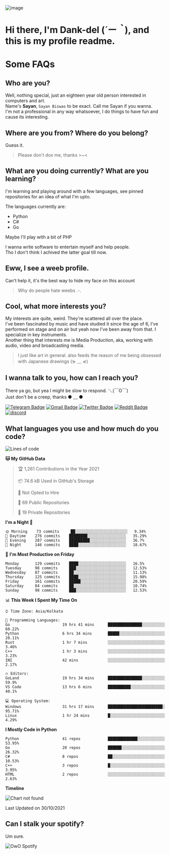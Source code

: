 ![image](https://user-images.githubusercontent.com/63096193/125182844-29f20800-e22f-11eb-8dc9-b0f2d29647bb.png)

# **Hi there, I'm Dank-del (*´ー｀*), and this is my profile readme.**
<!--  [![Profile views](https://gpvc.arturio.dev/dank-del)](https://github.com/dank-del) -->
# Some FAQs

## **Who are you?**

Well, nothing special, just an eighteen year old person interested in computers and art. \
Name's **Sayan**, `Sayan Biswas` to be exact. Call me Sayan if you wanna. \
I'm not a professional in any way whatsoever, I do things to have fun and cause its interesting.

## **Where are you from? Where do you belong?**

Guess it.
> Please don't dox me, thanks >~<

## **What are you doing currently? What are you learning?**

I'm learning and playing around with a few languages, see pinned repositories for an idea of what I'm upto.

The languages currently are:

- Python
- C#
- Go

Maybe I'll play with a bit of PHP

I wanna write software to entertain myself and help people. \
Tho I don't think I achived the latter goal till now.

## **Eww, I see a weeb profile.**

Can't help it, it's the best way to hide my face on this account
> Why do people hate weebs .-.

## **Cool, what more interests you?**

My interests are quite, weird. They're scattered all over the place. \
I've been fascinated by music and have studied it since the age of 6, I've performed on stage and on air but yeah now I've been away from that. I specialize in key instruments. \
Another thing that interests me is Media Production, aka, working with audio, video and broadcasting media.

> I just like art in general. also feeds the reason of me being obsessed with Japanese drawings (⋟ ﹏ ⋞)

## **I wanna talk to you, how can I reach you?**

There ya go, but yea I might be slow to respond. ＼(￣O￣) \
Just don't be a creep, thanks ● ﹏ ●

[![Telegram Badge](https://img.shields.io/badge/-dank_as_fuck-1ca0f1?style=flat-square&logo=telegram&logoColor=white&link=https://t.me/dank_as_fuck)](https://t.me/dank_as_fuck)
[![Gmail Badge](https://img.shields.io/badge/-chizuru@kanojo.tk-c14438?style=flat-square&logo=Gmail&logoColor=white&link=mailto:chizuru@kanojo.tk)](mailto:chizuru@kanojo.tk)
[![Twitter Badge](https://img.shields.io/twitter/follow/TheDankDel?style=social)](https://twitter.com/TheDankDel)
[![Reddit Badge](https://img.shields.io/reddit/user-karma/combined/dank_as_fuck_?style=social)](https://www.reddit.com/user/dank_as_fuck_/)
[![discord](https://discord-md-badge.vercel.app/api/shield/506536929152466945?style=social)](https://discordapp.com/users/506536929152466945)

## **What languages you use and how much do you code?**

<!--START_SECTION:waka-->
![Lines of code](https://img.shields.io/badge/From%20Hello%20World%20I%27ve%20Written-945523%20lines%20of%20code-blue)

**🐱 My GitHub Data** 

> 🏆 1,261 Contributions in the Year 2021
 > 
> 📦 74.6 kB Used in GitHub's Storage 
 > 
> 🚫 Not Opted to Hire
 > 
> 📜 69 Public Repositories 
 > 
> 🔑 19 Private Repositories  
 > 
**I'm a Night 🦉** 

```text
🌞 Morning    73 commits     ██░░░░░░░░░░░░░░░░░░░░░░░   9.34% 
🌆 Daytime    276 commits    ████████░░░░░░░░░░░░░░░░░   35.29% 
🌃 Evening    287 commits    █████████░░░░░░░░░░░░░░░░   36.7% 
🌙 Night      146 commits    ████░░░░░░░░░░░░░░░░░░░░░   18.67%

```
📅 **I'm Most Productive on Friday** 

```text
Monday       129 commits    ████░░░░░░░░░░░░░░░░░░░░░   16.5% 
Tuesday      98 commits     ███░░░░░░░░░░░░░░░░░░░░░░   12.53% 
Wednesday    87 commits     ██░░░░░░░░░░░░░░░░░░░░░░░   11.13% 
Thursday     125 commits    ████░░░░░░░░░░░░░░░░░░░░░   15.98% 
Friday       161 commits    █████░░░░░░░░░░░░░░░░░░░░   20.59% 
Saturday     84 commits     ██░░░░░░░░░░░░░░░░░░░░░░░   10.74% 
Sunday       98 commits     ███░░░░░░░░░░░░░░░░░░░░░░   12.53%

```


📊 **This Week I Spent My Time On** 

```text
⌚︎ Time Zone: Asia/Kolkata

💬 Programming Languages: 
Go                       19 hrs 41 mins      ███████████████░░░░░░░░░░   60.22% 
Python                   6 hrs 34 mins       █████░░░░░░░░░░░░░░░░░░░░   20.11% 
Rust                     1 hr 7 mins         ░░░░░░░░░░░░░░░░░░░░░░░░░   3.46% 
C++                      1 hr 3 mins         ░░░░░░░░░░░░░░░░░░░░░░░░░   3.23% 
INI                      42 mins             ░░░░░░░░░░░░░░░░░░░░░░░░░   2.17%

🔥 Editors: 
GoLand                   19 hrs 34 mins      ███████████████░░░░░░░░░░   59.9% 
VS Code                  13 hrs 6 mins       ██████████░░░░░░░░░░░░░░░   40.1%

💻 Operating System: 
Windows                  31 hrs 17 mins      ████████████████████████░   95.71% 
Linux                    1 hr 24 mins        █░░░░░░░░░░░░░░░░░░░░░░░░   4.29%

```

**I Mostly Code in Python** 

```text
Python                   41 repos            █████████████░░░░░░░░░░░░   53.95% 
Go                       20 repos            ██████░░░░░░░░░░░░░░░░░░░   26.32% 
C#                       8 repos             ██░░░░░░░░░░░░░░░░░░░░░░░   10.53% 
C++                      3 repos             █░░░░░░░░░░░░░░░░░░░░░░░░   3.95% 
HTML                     2 repos             ░░░░░░░░░░░░░░░░░░░░░░░░░   2.63%

```


**Timeline**

![Chart not found](https://raw.githubusercontent.com/Dank-del/Dank-del/main/charts/bar_graph.png) 


 Last Updated on 30/10/2021
<!--END_SECTION:waka-->

## **Can I stalk your spotify?**

Um sure.

![OwO Spotify](https://spotify-recently-played-readme.vercel.app/api?user=31fdrsslnr7nvq4ytqwtw7c4rxfm&count=5)

